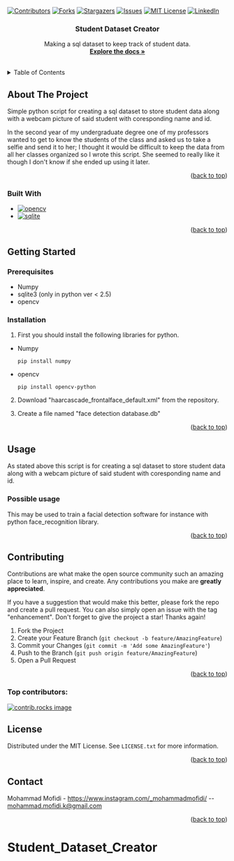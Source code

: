 <a id="readme-top"></a>

[![Contributors][contributors-shield]][contributors-url]
[![Forks][forks-shield]][forks-url]
[![Stargazers][stars-shield]][stars-url]
[![Issues][issues-shield]][issues-url]
[![MIT License][license-shield]][license-url]
[![LinkedIn][linkedin-shield]][linkedin-url]


 
<!-- PROJECT LOGO -->
<!-- <br />
<div align="center">
  <a href="https://github.com/mofidi80/Student_Dataset_Creator">
    <img src="images/logo.png" alt="Logo" width="80" height="80">
  </a> 
  -->

<h3 align="center">Student Dataset Creator</h3>

  <p align="center">
    Making a sql dataset to keep track of student data.
    <br />
    <a href="https://github.com/mofidi80/Student_Dataset_Creator"><strong>Explore the docs »</strong></a>
    <br />
    <br />
  </p>
</div>



<!-- TABLE OF CONTENTS -->
<details>
  <summary>Table of Contents</summary>
  <ol>
    <li>
      <a href="#about-the-project">About The Project</a>
      <ul>
        <li><a href="#built-with">Built With</a></li>
      </ul>
    </li>
    <li>
      <a href="#getting-started">Getting Started</a>
      <ul>
        <li><a href="#prerequisites">Prerequisites</a></li>
        <li><a href="#installation">Installation</a></li>
      </ul>
    </li>
    <li><a href="#usage">Usage</a></li>
    <li><a href="#contributing">Contributing</a></li>
    <li><a href="#license">License</a></li>
    <li><a href="#contact">Contact</a></li>
  </ol>
</details>



<!-- ABOUT THE PROJECT -->
## About The Project
<!-- 
[![Product Name Screen Shot][product-screenshot]](https://example.com) -->

Simple python script for creating a sql dataset to store student data along with a webcam picture of said student with coresponding name and id.

In the second year of my undergraduate degree one of my professors wanted to get to know the students of the class and asked us to take a selfie and send it to her; I thought it would be difficult to keep the data from all her classes organized so I wrote this script. She seemed to really like it though I don't know if she ended up using it later.

<p align="right">(<a href="#readme-top">back to top</a>)</p>



### Built With

* [![opencv][opencv]][opencv-url]
* [![sqlite][sqlite]][sqlite-url]


<p align="right">(<a href="#readme-top">back to top</a>)</p>



<!-- GETTING STARTED -->
## Getting Started
 
### Prerequisites

* Numpy
* sqlite3 (only in python ver < 2.5)
* opencv

### Installation

1. First you should install the following libraries for python.
* Numpy
  ```console
  pip install numpy
  ```

* opencv
  ```console
  pip install opencv-python
  ```

2. Download "haarcascade_frontalface_default.xml" from the repository.

3. Create a file named "face detection database.db"


<p align="right">(<a href="#readme-top">back to top</a>)</p>



<!-- USAGE EXAMPLES -->
## Usage

As stated above this script is for creating a sql dataset to store student data along with a webcam picture of said student with coresponding name and id.


### Possible usage
This may be used to train a facial detection software for instance with python face_recognition library.

<p align="right">(<a href="#readme-top">back to top</a>)</p>



<!-- CONTRIBUTING -->
## Contributing

Contributions are what make the open source community such an amazing place to learn, inspire, and create. Any contributions you make are **greatly appreciated**.

If you have a suggestion that would make this better, please fork the repo and create a pull request. You can also simply open an issue with the tag "enhancement".
Don't forget to give the project a star! Thanks again!

1. Fork the Project
2. Create your Feature Branch (`git checkout -b feature/AmazingFeature`)
3. Commit your Changes (`git commit -m 'Add some AmazingFeature'`)
4. Push to the Branch (`git push origin feature/AmazingFeature`)
5. Open a Pull Request

<p align="right">(<a href="#readme-top">back to top</a>)</p>

### Top contributors:

<a href="https://github.com/mofidi80/Student_Dataset_Creator/graphs/contributors">
  <img src="https://contrib.rocks/image?repo=mofidi80/Student_Dataset_Creator" alt="contrib.rocks image" />
</a>



<!-- LICENSE -->
## License

Distributed under the MIT License. See `LICENSE.txt` for more information.

<p align="right">(<a href="#readme-top">back to top</a>)</p>



<!-- CONTACT -->
## Contact

Mohammad Mofidi - https://www.instagram.com/_mohammadmofidi/ -- mohammad.mofidi.k@gmail.com


<p align="right">(<a href="#readme-top">back to top</a>)</p>



<!-- MARKDOWN LINKS & IMAGES -->
<!-- https://www.markdownguide.org/basic-syntax/#reference-style-links -->
[contributors-shield]: https://img.shields.io/github/contributors/mofidi80/Student_Dataset_Creator.svg?style=for-the-badge
[contributors-url]: https://github.com/mofidi80/Student_Dataset_Creator/graphs/contributors
[forks-shield]: https://img.shields.io/github/forks/mofidi80/Student_Dataset_Creator.svg?style=for-the-badge
[forks-url]: https://github.com/mofidi80/Student_Dataset_Creator/network/members
[stars-shield]: https://img.shields.io/github/stars/mofidi80/Student_Dataset_Creator.svg?style=for-the-badge
[stars-url]: https://github.com/mofidi80/Student_Dataset_Creator/stargazers
[issues-shield]: https://img.shields.io/github/issues/mofidi80/Student_Dataset_Creator.svg?style=for-the-badge
[issues-url]: https://github.com/mofidi80/Student_Dataset_Creator/issues
[license-shield]: https://img.shields.io/github/license/mofidi80/Student_Dataset_Creator.svg?style=for-the-badge
[license-url]: https://github.com/mofidi80/Student_Dataset_Creator/blob/master/LICENSE.txt
[linkedin-shield]: https://img.shields.io/badge/-LinkedIn-black.svg?style=for-the-badge&logo=linkedin&colorB=555
[linkedin-url]: https://www.linkedin.com/in/mohammad-mofidi-khajeh-2715832b8/
[product-screenshot]: images/screenshot.png
[opencv]: https://img.shields.io/badge/opencv-brightgreen

[opencv-url]: https://opencv.org/
[sqlite]: https://img.shields.io/badge/sqlite-blue


[sqlite-url]: https://www.sqlite.org/
[Vue.js]: https://img.shields.io/badge/Vue.js-35495E?style=for-the-badge&logo=vuedotjs&logoColor=4FC08D
[Vue-url]: https://vuejs.org/
[Angular.io]: https://img.shields.io/badge/Angular-DD0031?style=for-the-badge&logo=angular&logoColor=white
[Angular-url]: https://angular.io/
[Svelte.dev]: https://img.shields.io/badge/Svelte-4A4A55?style=for-the-badge&logo=svelte&logoColor=FF3E00
[Svelte-url]: https://svelte.dev/
[Laravel.com]: https://img.shields.io/badge/Laravel-FF2D20?style=for-the-badge&logo=laravel&logoColor=white
[Laravel-url]: https://laravel.com
[Bootstrap.com]: https://img.shields.io/badge/Bootstrap-563D7C?style=for-the-badge&logo=bootstrap&logoColor=white
[Bootstrap-url]: https://getbootstrap.com
[JQuery.com]: https://img.shields.io/badge/jQuery-0769AD?style=for-the-badge&logo=jquery&logoColor=white
[JQuery-url]: https://jquery.com 
# Student_Dataset_Creator

